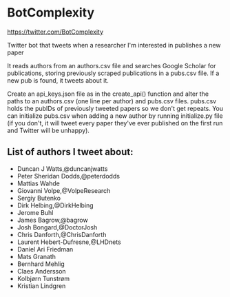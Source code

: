 # BotComplexity
https://twitter.com/BotComplexity

Twitter bot that tweets when a researcher I'm interested in publishes a new paper

It reads authors from an authors.csv file and searches Google Scholar for publications, storing previously scraped publications in a pubs.csv file. If a new pub is found, it tweets about it.

Create an api_keys.json file as in the create_api() function and alter the paths to an authors.csv (one line per author) and pubs.csv files. pubs.csv holds the pubIDs of previously tweeted papers so we don't get repeats. You can initialize pubs.csv when adding a new author by running initialize.py file (if you don't, it will tweet every paper they've ever published on the first run and Twitter will be unhappy).

## List of authors I tweet about:
* Duncan J Watts,@duncanjwatts
* Peter Sheridan Dodds,@peterdodds
* Mattias Wahde
* Giovanni Volpe,@VolpeResearch
* Sergiy Butenko
* Dirk Helbing,@DirkHelbing
* Jerome Buhl
* James Bagrow,@bagrow
* Josh Bongard,@DoctorJosh
* Chris Danforth,@ChrisDanforth
* Laurent Hebert-Dufresne,@LHDnets
* Daniel Ari Friedman
* Mats Granath
* Bernhard Mehlig
* Claes Andersson
* Kolbjørn Tunstrøm
* Kristian Lindgren
